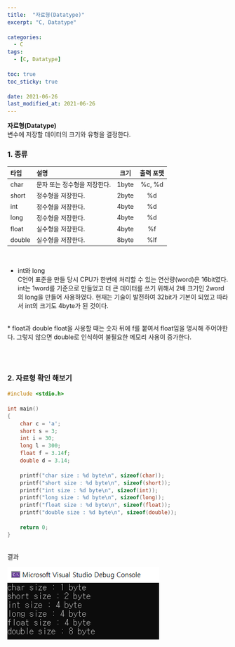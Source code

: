 ```yaml
---
title:  "자료형(Datatype)"
excerpt: "C, Datatype"

categories:
  - C
tags:
  - [C, Datatype]

toc: true
toc_sticky: true
 
date: 2021-06-26
last_modified_at: 2021-06-26
---  
```


**자료형(Datatype)**  
  변수에 저장할 데이터의 크기와 유형을 결정한다.  

### 1. 종류  
  
  |타입|설명|크기|출력 포맷|  
  |:----|:--------|:----:|:----:|
  |char|문자 또는 정수형을 저장한다.|1byte|%c, %d|
  |short|정수형을 저장한다.|2byte|%d|
  |int|정수형을 저장한다.|4byte|%d|
  |long|정수형을 저장한다.|4byte|%d|
  |float|실수형을 저장한다.|4byte|%f|
  |double|실수형을 저장한다.|8byte|%lf|
  
<br/>

  * int와 long  
   C언어 표준을 만들 당시 CPU가 한번에 처리할 수 있는 연산량(word)은 16bit였다. int는 1word를 기준으로 만들었고 더 큰 데이터를 쓰기 위해서 2배 크기인 2word의 long을 만들어 사용하였다. 현재는 기술이 발전하여 32bit가 기본이 되었고 따라서 int의 크기도 4byte가 된 것이다.
   <br/>
   * float과 double  
    float을 사용할 때는 숫자 뒤에 f를 붙여서 float임을 명시해 주어야한다. 그렇지 않으면 double로 인식하여 불필요한 메모리 사용이 증가한다.
    
  <br/><br/>
### 2. 자료형 확인 해보기  
``` c
#include <stdio.h>

int main()
{
    char c = 'a';
    short s = 3;
    int i = 30;
    long l = 300;
    float f = 3.14f;
    double d = 3.14;

    printf("char size : %d byte\n", sizeof(char));
    printf("short size : %d byte\n", sizeof(short));
    printf("int size : %d byte\n", sizeof(int));
    printf("long size : %d byte\n", sizeof(long));
    printf("float size : %d byte\n", sizeof(float));
    printf("double size : %d byte\n", sizeof(double));

    return 0;
}
```  
  <br/>
결과  


 ![1](/assets/images/20210626_Posting/2.png)
